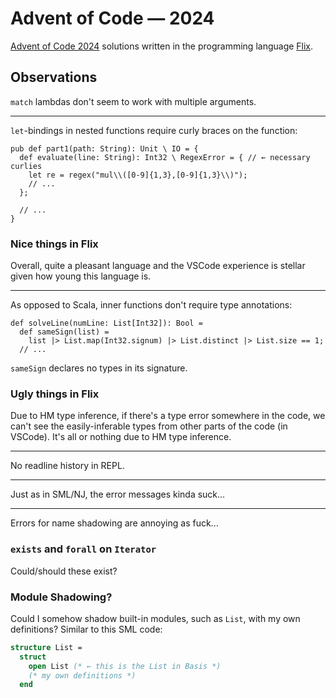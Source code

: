 # Advent of Code — 2024

[Advent of Code 2024](https://adventofcode.com/2024/) solutions written in the
programming language [Flix](https://flix.dev/).

## Observations

`match` lambdas don't seem to work with multiple arguments.

---

`let`-bindings in nested functions require curly braces on the function:

```
pub def part1(path: String): Unit \ IO = {
  def evaluate(line: String): Int32 \ RegexError = { // ← necessary curlies
    let re = regex("mul\\([0-9]{1,3},[0-9]{1,3}\\)");
    // ...
  };

  // ...
}
```

### Nice things in Flix

Overall, quite a pleasant language and the VSCode experience is stellar given
how young this language is.

---

As opposed to Scala, inner functions don't require type annotations:

```flix
def solveLine(numLine: List[Int32]): Bool =
  def sameSign(list) =
    list |> List.map(Int32.signum) |> List.distinct |> List.size == 1;
  // ...
```

`sameSign` declares no types in its signature.

### Ugly things in Flix

Due to HM type inference, if there's a type error somewhere in the code, we
can't see the easily-inferable types from other parts of the code (in VSCode).
It's all or nothing due to HM type inference.

---

No readline history in REPL.

---

Just as in SML/NJ, the error messages kinda suck...

---

Errors for name shadowing are annoying as fuck...

### `exists` and `forall` on `Iterator`

Could/should these exist?

### Module Shadowing?

Could I somehow shadow built-in modules, such as `List`, with my own
definitions? Similar to this SML code:

```sml
structure List =
  struct
    open List (* ← this is the List in Basis *)
    (* my own definitions *)
  end
```
